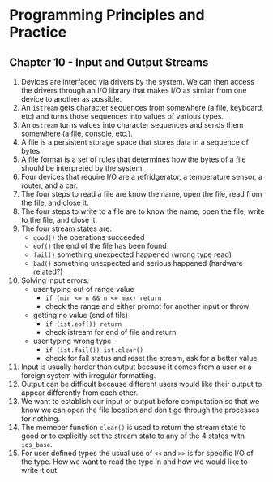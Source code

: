 # Programming Principles and Practice

## Chapter 10 - Input and Output Streams

1. Devices are interfaced via drivers by the system. We can then access the drivers through an I/O library that makes I/O as similar from one device to another as possible.
2. An `istream` gets character sequences from somewhere (a file, keyboard, etc) and turns those sequences into values of various types.
3. An `ostream` turns values into character sequences and sends them somewhere (a file, console, etc.).
4. A file is a persistent storage space that stores data in a sequence of bytes.
5. A file format is a set of rules that determines how the bytes of a file should be interpreted by the system.
6. Four devices that require I/O are a refridgerator, a temperature sensor, a router, and a car.
7. The four steps to read a file are know the name, open the file, read from the file, and close it.
8. The four steps to write to a file are to know the name, open the file, write to the file, and close it.
9. The four stream states are: 
    - `good()` the operations succeeded
    - `eof()` the end of the file has been found
    - `fail()` something unexpected happened (wrong type read)
    - `bad()` something unexpected and serious happened (hardware related?)
10. Solving input errors:
    - user typing out of range value
        - `if (min <= n && n <= max) return`
        - check the range and either prompt for another input or throw
    - getting no value (end of file)
        - `if (ist.eof()) return`
        - check istream for end of file and return
    - user typing wrong type
        - `if (ist.fail()) ist.clear()`
        - check for fail status and reset the stream, ask for a better value
11. Input is usually harder than output because it comes from a user or a foreign system with irregular formatting.
12. Output can be difficult because different users would like their output to appear differently from each other.
13. We want to establish our input or output before computation so that we know we can open the file location and don't go through the processes for nothing.
14. The memeber function `clear()` is used to return the stream state to good or to explicitly set the stream state to any of the 4 states witn `ios_base`.
15. For user defined types the usual use of `<<` and `>>` is for specific I/O of the type. How we want to read the type in and how we would like to write it out.
